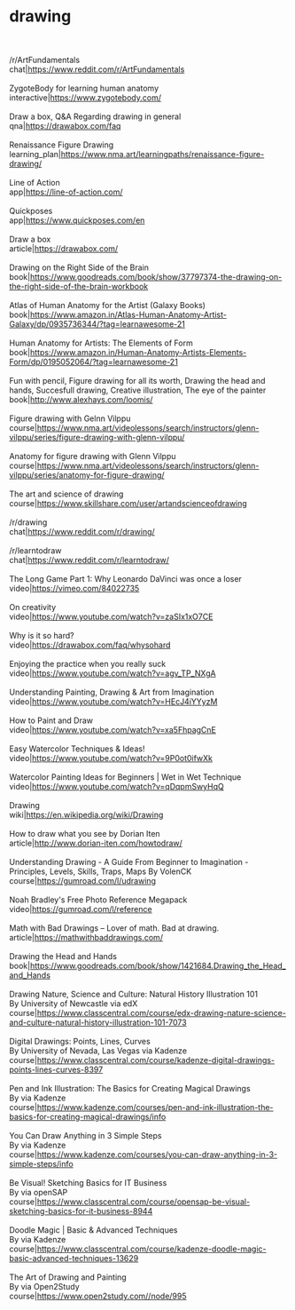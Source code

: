 # drawing<br><br>

/r/ArtFundamentals<br>chat|https://www.reddit.com/r/ArtFundamentals<br><br>
ZygoteBody for learning human anatomy<br>interactive|https://www.zygotebody.com/<br><br>
Draw a box, Q&A Regarding drawing in general<br>qna|https://drawabox.com/faq<br><br>
Renaissance Figure Drawing<br>learning_plan|https://www.nma.art/learningpaths/renaissance-figure-drawing/<br><br>
Line of Action<br>app|https://line-of-action.com/<br><br>
Quickposes<br>app|https://www.quickposes.com/en<br><br>
Draw a box<br>article|https://drawabox.com/<br><br>
Drawing on the Right Side of the Brain<br>book|https://www.goodreads.com/book/show/37797374-the-drawing-on-the-right-side-of-the-brain-workbook<br><br>
Atlas of Human Anatomy for the Artist (Galaxy Books)<br>book|https://www.amazon.in/Atlas-Human-Anatomy-Artist-Galaxy/dp/0935736344/?tag=learnawesome-21<br><br>
Human Anatomy for Artists: The Elements of Form<br>book|https://www.amazon.in/Human-Anatomy-Artists-Elements-Form/dp/0195052064/?tag=learnawesome-21<br><br>
Fun with pencil, Figure drawing for all its worth, Drawing the head and hands, Succesfull drawing, Creative illustration, The eye of the painter<br>book|http://www.alexhays.com/loomis/<br><br>
Figure drawing with Gelnn Vilppu<br>course|https://www.nma.art/videolessons/search/instructors/glenn-vilppu/series/figure-drawing-with-glenn-vilppu/<br><br>
Anatomy for figure drawing with Glenn Vilppu<br>course|https://www.nma.art/videolessons/search/instructors/glenn-vilppu/series/anatomy-for-figure-drawing/<br><br>
The art and science of drawing<br>course|https://www.skillshare.com/user/artandscienceofdrawing<br><br>
/r/drawing<br>chat|https://www.reddit.com/r/drawing/<br><br>
/r/learntodraw<br>chat|https://www.reddit.com/r/learntodraw/<br><br>
The Long Game Part 1: Why Leonardo DaVinci was once a loser<br>video|https://vimeo.com/84022735<br><br>
On creativity<br>video|https://www.youtube.com/watch?v=zaSIx1xO7CE<br><br>
Why is it so hard?<br>video|https://drawabox.com/faq/whysohard<br><br>
Enjoying the practice when you really suck<br>video|https://www.youtube.com/watch?v=agv_TP_NXgA<br><br>
Understanding Painting, Drawing & Art from Imagination<br>video|https://www.youtube.com/watch?v=HEcJ4iYYyzM<br><br>
How to Paint and Draw<br>video|https://www.youtube.com/watch?v=xa5FhpagCnE<br><br>
Easy Watercolor Techniques & Ideas!<br>video|https://www.youtube.com/watch?v=9P0ot0ifwXk<br><br>
Watercolor Painting Ideas for Beginners | Wet in Wet Technique<br>video|https://www.youtube.com/watch?v=qDqpmSwyHqQ<br><br>
Drawing<br>wiki|https://en.wikipedia.org/wiki/Drawing<br><br>
How to draw what you see by Dorian Iten<br>article|http://www.dorian-iten.com/howtodraw/<br><br>
Understanding Drawing - A Guide From Beginner to Imagination - Principles, Levels, Skills, Traps, Maps By VolenCK<br>course|https://gumroad.com/l/udrawing<br><br>
Noah Bradley's Free Photo Reference Megapack<br>video|https://gumroad.com/l/reference<br><br>
Math with Bad Drawings – Lover of math. Bad at drawing.<br>article|https://mathwithbaddrawings.com/<br><br>
Drawing the Head and Hands<br>book|https://www.goodreads.com/book/show/1421684.Drawing_the_Head_and_Hands<br><br>
Drawing Nature, Science and Culture: Natural History Illustration 101<br>By University of Newcastle via edX<br>course|https://www.classcentral.com/course/edx-drawing-nature-science-and-culture-natural-history-illustration-101-7073<br><br>
Digital Drawings: Points, Lines, Curves<br>By University of Nevada, Las Vegas via Kadenze<br>course|https://www.classcentral.com/course/kadenze-digital-drawings-points-lines-curves-8397<br><br>
Pen and Ink Illustration: The Basics for Creating Magical Drawings<br>By  via Kadenze<br>course|https://www.kadenze.com/courses/pen-and-ink-illustration-the-basics-for-creating-magical-drawings/info<br><br>
You Can Draw Anything in 3 Simple Steps<br>By  via Kadenze<br>course|https://www.kadenze.com/courses/you-can-draw-anything-in-3-simple-steps/info<br><br>
Be Visual! Sketching Basics for IT Business<br>By  via openSAP<br>course|https://www.classcentral.com/course/opensap-be-visual-sketching-basics-for-it-business-8944<br><br>
Doodle Magic | Basic & Advanced Techniques<br>By  via Kadenze<br>course|https://www.classcentral.com/course/kadenze-doodle-magic-basic-advanced-techniques-13629<br><br>
The Art of Drawing and Painting<br>By  via Open2Study<br>course|https://www.open2study.com//node/995<br><br>
